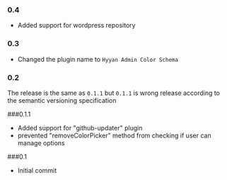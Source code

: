 ### 0.4

* Added support for wordpress repository

### 0.3

* Changed the plugin name to ```Hyyan Admin Color Schema```

### 0.2
 
The release is the same as ```0.1.1``` but ```0.1.1``` is wrong release according
to the semantic versioning specification

###0.1.1

* Added support for "github-updater" plugin
* prevented "removeColorPicker" method from checking if user can manage options

###0.1

* Initial commit
